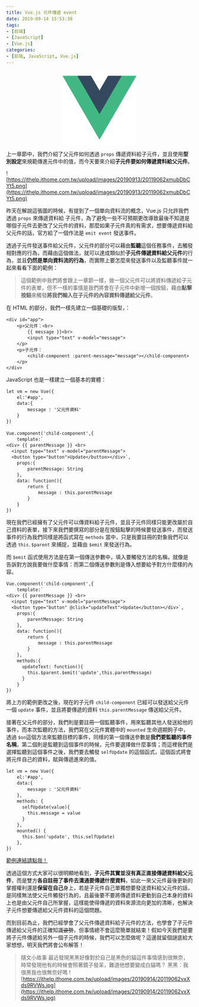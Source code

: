 ```yaml
---
title: Vue.js 元件傳遞 event
date: 2019-09-14 15:53:38
tags:
- [前端]
- [JavaScript]
- [Vue.js]
categories: 
- [前端, JavaScript, Vue.js]
---
```


<div style="display:flex;justify-content:center;">
  <img style="object-fit:cover;" src='/images/vue-logo.png' width='200px' height='200px' />
</div>

上一章節中，我們介紹了父元件如何透過 `props` 傳遞資料給子元件，並且使用**型別設定**來規範傳進元件中的值，而今天要來介紹**子元件要如何傳遞資料給父元件**。

![https://ithelp.ithome.com.tw/upload/images/20190913/20119062xmubDbCYt5.png](https://ithelp.ithome.com.tw/upload/images/20190913/20119062xmubDbCYt5.png)

昨天在解說這張圖的時候，有提到了一個單向資料流的概念，Vue.js 只允許我們透過 `props` 來傳遞資料給 子元件，為了避免一些不可預期更改導致最後不知道是哪個子元件去更改了父元件的資料，那麼如果子元件真的有需求，想要傳遞資料給父元件的話，官方給了一個作法是 `emit event` 發送事件。

透過子元件發送事件給父元件，父元件的部分可以藉由**監聽**這個任務事件，去觸發相對應的行為，而藉由這個做法，就可以達成類似於**子元件傳遞資料給父元件**的行為，並且**仍然是單向資料流的行為**，而實際上要怎麼來發送事件以及監聽事件就一起來看看下面的範例：

> 這個範例中我們將會跟上一章節一樣，做一個父元件可以將資料傳遞給子元件的表單，但不一樣的事情是我們將會在子元件中新增一個按鈕，藉由**點擊按鈕**來觸發**將我們輸入在子元件的內容資料傳遞給父元件**。

在 HTML 的部分，我們一樣先建立一個基礎的版型，：

```
<div id="app">
    <p>父元件：<br>
        {{ message }}<br>
        <input type="text" v-model="message">
    </p>
    <p>子元件：
        <child-component :parent-message="message"></child-component>
    </p>
</div>
```

JavaScript 也是一樣建立一個基本的實體：

```
let vm = new Vue({
    el:'#app',
    data:{
        message : '父元件資料'
    }
})

Vue.component('child-component',{
    template:`
<div> {{ parentMessage }} <br>
  <input type="text" v-model="parentMessage">
  <button type="button">Update</button></div>`,
    props:{
        parentMessage: String
    },
    data: function(){
        return {
            message : this.parentMessage
        }
    }
})
```

現在我們已經擁有了父元件可以傳資料給子元件，並且子元件同樣只能更改屬於自己資料的表單，接下來我們要撰寫的部分是在按鈕點擊的時候要發送事件，而發送事件的行為我們同樣是將函式寫在 `methods` 當中，只是我要註冊的對象我們可以透過 `this.$parent` 來捕捉，並藉由 `$emit` 來發送行為。

而 `$emit` 函式使用方法是在第一個傳送參數中，填入要觸發方法的名稱，就像是告訴對方說我要做什麼事情：而第二個傳送參數則是傳入想要給予對方什麼樣的內容。
```
Vue.component('child-component',{
    template:`
<div> {{ parentMessage }} <br>
  <input type="text" v-model="parentMessage">
  <button type="button" @click="updateText">Update</button></div>`,
    props:{
        parentMessage: String
    },
    data: function(){
        return {
            message : this.parentMessage
        }
    },
    methods:{
      updateText: function(){
        this.$parent.$emit('update',this.parentMessage)
      }
    }
})
```

將上方的範例更改之後，現在的子元件 `child-component` 已經可以發送給父元件一個 `update` 事件，並且將要傳遞的資料 `this.parentMessage` 傳送給父元件。

接著在父元件的部分，我們則是要註冊一個監聽事件，用來監聽其他人發送給他的事件，而本次監聽的方法，我們寫在父元件實體中的 `mounted` 生命週期鉤子中，透過 `$on`這個方法來監聽目標的事件，同樣的第一個傳送參數是**我們要監聽的事件名稱**，第二個則是監聽到這個事件的時候，元件要選擇做什麼事情；而這裡我們是選擇監聽到這個事件之後，我們要去觸發 `selfUpdate` 的這個函式，這個函式將會將元件自己的資料，賦與傳遞進來的值。

```
let vm = new Vue({
    el:'#app',
    data:{
        message : '父元件資料'
    },
    methods: {
      selfUpdate(value){
        this.message = value
      }
    },
    mounted() {
      this.$on('update', this.selfUpdate)
    },
})
```

[範例連結請點我！](https://codepen.io/ShawnLin0201/pen/MWgBWpe)

透過這個方式大家可以很明顯地看到，**子元件其實並沒有真正直接傳遞資料給父元件**，而是雙方**各自註冊了事件去溝通要傳遞什麼資料**，如此一來父元件最後更新的掌握權利還是**保留在自己**身上，若是子元件自己單獨想要發送資料給父元件的話，是同樣無法使父元件觸發行為的，且最後要不要將傳遞資料更動到自己本身的資料上也是由父元件自己所掌握，這樣能使得傳遞的資料來源流向更加的清晰，也解決子元件想要傳遞給父元件資料的這個問題。

而到目前為止，我們已經學會了父元件傳遞資料給子元件的方法，也學會了子元件傳遞給父元件的正確知識~~姿勢~~，但事情總不會這麼簡單就結束！假如今天我們是要將子元件傳遞給另外一個子元件的時候，我們可以怎麼做呢？這邊就留個謎底給大家想想，明天我們將會公布解答！

> 隨文小故事
最近發現黑黑好像對於自己是黑色的貓這件事情感到很無奈，時常發現他有的時候會照著鏡子發呆，難道他想要變成白貓嗎？
黑黑：我很黑我也很無奈好嗎
![https://ithelp.ithome.com.tw/upload/images/20190914/20119062vxXds9RVWs.jpg](https://ithelp.ithome.com.tw/upload/images/20190914/20119062vxXds9RVWs.jpg)